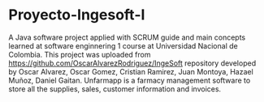 # Proyecto-Ingesoft-I
A Java software project applied with SCRUM guide and main concepts learned at software enginnering 1 course at Universidad Nacional de Colombia.
This project was uploaded from https://github.com/OscarAlvarezRodriguez/IngeSoft repository developed by Oscar Alvarez, Oscar Gomez, Cristian Ramirez, Juan Montoya, Hazael Muñoz, Daniel Gaitan.
Unfarmapp is a farmacy management software to store all the supplies, sales, customer information and invoices.
